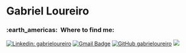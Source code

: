 # Gabriel Loureiro

<h3> :earth_americas: &nbsp;Where to find me: </h3> 

[![Linkedin: gabrieloureiro](https://img.shields.io/badge/-gabrieloureiro-blue?style=flat-square&logo=Linkedin&logoColor=white&link=https://www.linkedin.com/in/gabrieloureiro/)](https://www.linkedin.com/in/gabrieloureiro/)
[![Gmail Badge](https://img.shields.io/badge/-gabrieloureirof@gmail.com-006bed?style=flat-square&logo=Gmail&logoColor=white&link=mailto:gabrieloureirof@gmail.com)](mailto:gabrieloureirof@gmail.com)
[![GitHub gabrieloureiro](https://img.shields.io/github/followers/gabrieloureiro?label=follow&style=social)](LINK-https://github.com/gabrieloureiro/)
![](https://komarev.com/ghpvc/?username=gabrieloureiro&color=006bed)

